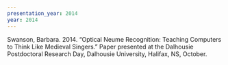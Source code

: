 ```yaml
---
presentation_year: 2014
year: 2014
---
```


Swanson, Barbara. 2014. “Optical Neume Recognition: Teaching Computers to Think Like Medieval Singers.” Paper presented at the Dalhousie Postdoctoral Research Day, Dalhousie University, Halifax, NS, October.